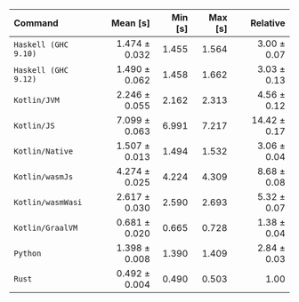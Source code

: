 | Command | Mean [s] | Min [s] | Max [s] | Relative |
|:---|---:|---:|---:|---:|
| `Haskell (GHC 9.10)` | 1.474 ± 0.032 | 1.455 | 1.564 | 3.00 ± 0.07 |
| `Haskell (GHC 9.12)` | 1.490 ± 0.062 | 1.458 | 1.662 | 3.03 ± 0.13 |
| `Kotlin/JVM` | 2.246 ± 0.055 | 2.162 | 2.313 | 4.56 ± 0.12 |
| `Kotlin/JS` | 7.099 ± 0.063 | 6.991 | 7.217 | 14.42 ± 0.17 |
| `Kotlin/Native` | 1.507 ± 0.013 | 1.494 | 1.532 | 3.06 ± 0.04 |
| `Kotlin/wasmJs` | 4.274 ± 0.025 | 4.224 | 4.309 | 8.68 ± 0.08 |
| `Kotlin/wasmWasi` | 2.617 ± 0.030 | 2.590 | 2.693 | 5.32 ± 0.07 |
| `Kotlin/GraalVM` | 0.681 ± 0.020 | 0.665 | 0.728 | 1.38 ± 0.04 |
| `Python` | 1.398 ± 0.008 | 1.390 | 1.409 | 2.84 ± 0.03 |
| `Rust` | 0.492 ± 0.004 | 0.490 | 0.503 | 1.00 |
